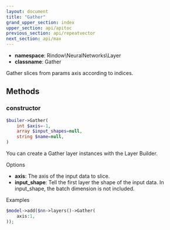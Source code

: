 ```yaml
---
layout: document
title: "Gather"
grand_upper_section: index
upper_section: api/apitoc
previous_section: api/repeatvector
next_section: api/max
---
```


- **namespace**: Rindow\NeuralNetworks\Layer
- **classname**: Gather

Gather slices from params axis according to indices. 

Methods
-------

### constructor
```php
$builer->Gather(
    int $axis=-1,
    array $input_shapes=null,
    string $name=null,
)
```
You can create a Gather layer instances with the Layer Builder.


Options

- **axis**: The axis of the input data to slice.
- **input_shape**: Tell the first layer the shape of the input data. In input_shape, the batch dimension is not included.

Examples

```php
$model->add($nn->layers()->Gather(
    axis:1,
));
```
